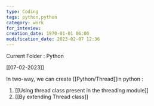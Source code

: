 ```yaml
---
type: Coding
tags: python,python
category: work
for_inteview: 
creation_date: 1970-01-01 06:00
modification_date: 2023-02-07 12:36
---
```


  
Current Folder : Python




[[07-02-2023]]


In two-way, we can create [[Python/Thread]]in python :
1. [[Using thread class present in the threading module]]
2. [[By extending Thread class]]
